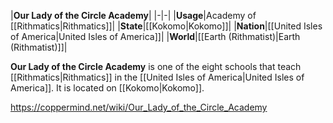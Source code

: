 |**Our Lady of the Circle Academy**|
|-|-|
|**Usage**|Academy of [[Rithmatics\|Rithmatics]]|
|**State**|[[Kokomo\|Kokomo]]|
|**Nation**|[[United Isles of America\|United Isles of America]]|
|**World**|[[Earth (Rithmatist)\|Earth (Rithmatist)]]|

**Our Lady of the Circle Academy** is one of the eight schools that teach [[Rithmatics\|Rithmatics]] in the [[United Isles of America\|United Isles of America]]. It is located on [[Kokomo\|Kokomo]].



https://coppermind.net/wiki/Our_Lady_of_the_Circle_Academy